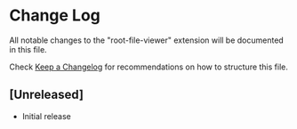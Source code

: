 # Change Log

All notable changes to the "root-file-viewer" extension will be documented in this file.

Check [Keep a Changelog](http://keepachangelog.com/) for recommendations on how to structure this file.

## [Unreleased]

- Initial release